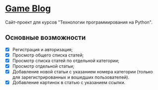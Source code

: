 # [Game Blog](https://game-blog-aip.herokuapp.com/)
Сайт-проект для курсов "Технологии программирования на Python".

## Основные возможности

- [x] Регистрация и авторизация;
- [x] Просмотр общего списка статей;
- [x] Просмотр списка статей по отдельной категории;
- [x] Просмотр отдельной статьи;
- [x] Добавление новой статьи с указанием номера категории (только для зарегистрированных и вошедших пользователей).
- [x] Добавление картинок в статью с указанием ссылки. 
